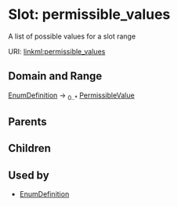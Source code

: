
# Slot: permissible_values


A list of possible values for a slot range

URI: [linkml:permissible_values](https://w3id.org/linkml/permissible_values)


## Domain and Range

[EnumDefinition](EnumDefinition.md) &#8594;  <sub>0..*</sub> [PermissibleValue](PermissibleValue.md)

## Parents


## Children


## Used by

 * [EnumDefinition](EnumDefinition.md)
